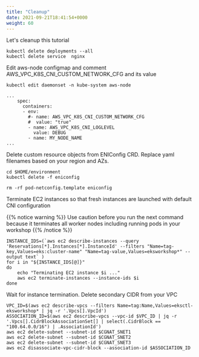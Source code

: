 ```yaml
---
title: "Cleanup"
date: 2021-09-21T18:41:54+0000
weight: 60
---
```

Let's cleanup this tutorial

```
kubectl delete deployments --all
kubectl delete service  nginx
```
Edit aws-node configmap and comment AWS_VPC_K8S_CNI_CUSTOM_NETWORK_CFG and its value
```
kubectl edit daemonset -n kube-system aws-node
```

```
...
    spec:
      containers:
      - env:
        #- name: AWS_VPC_K8S_CNI_CUSTOM_NETWORK_CFG
        #  value: "true"
        - name: AWS_VPC_K8S_CNI_LOGLEVEL
          value: DEBUG
        - name: MY_NODE_NAME
...
```
Delete custom resource objects from ENIConfig CRD. Replace yaml filenames based on your region and AZs.
```
cd $HOME/environment
kubectl delete -f eniconfig

rm -rf pod-netconfig.template eniconfig
```
Terminate EC2 instances so that fresh instances are launched with default CNI configuration

{{% notice warning %}}
Use caution before you run the next command because it terminates all worker nodes including running pods in your workshop
{{% /notice %}}

```
INSTANCE_IDS=(`aws ec2 describe-instances --query 'Reservations[*].Instances[*].InstanceId' --filters "Name=tag-key,Values=eks:cluster-name" "Name=tag-value,Values=eksworkshop*" --output text` )
for i in "${INSTANCE_IDS[@]}"
do
	echo "Terminating EC2 instance $i ..."
	aws ec2 terminate-instances --instance-ids $i
done
```
Wait for instance termination. Delete secondary CIDR from your VPC
```
VPC_ID=$(aws ec2 describe-vpcs --filters Name=tag:Name,Values=eksctl-eksworkshop* | jq -r '.Vpcs[].VpcId')
ASSOCIATION_ID=$(aws ec2 describe-vpcs --vpc-id $VPC_ID | jq -r '.Vpcs[].CidrBlockAssociationSet[] | select(.CidrBlock == "100.64.0.0/16") | .AssociationId')
aws ec2 delete-subnet --subnet-id $CGNAT_SNET1
aws ec2 delete-subnet --subnet-id $CGNAT_SNET2
aws ec2 delete-subnet --subnet-id $CGNAT_SNET3
aws ec2 disassociate-vpc-cidr-block --association-id $ASSOCIATION_ID
```
